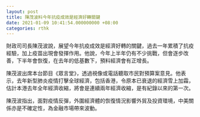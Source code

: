 ```yaml
---
layout: post
title: 陳茂波料今年抗疫成效是經濟好轉關鍵
date: 2021-01-09 10:41:54.000000000 +08:00
categories: rthk
---
```


財政司司長陳茂波說，展望今年抗疫成效是經濟好轉的關鍵，過去一年累積了抗疫經驗，加上疫苗出現會發揮作用。他說，今年上半年仍有不少挑戰，但會逐步改善，下半年會恢復，在去年的低基數下，預料經濟會有正增長。

陳茂波出席本台節目《眾言堂》，透過視像或電話聽取市民對預算案意見。他表示，去年新型肺炎疫情打擊全球經濟，包括香港，令原本已衰退的經濟雪上加霜，估計本港去年全年經濟收縮，將會是連續兩年經濟收縮，是有紀錄以來的第一次。

陳茂波指出，面對疫情反彈，外圍經濟體的恢復情況影響外貿及投資環境，中美關係亦是不確定性，為金融市場帶來波動。
